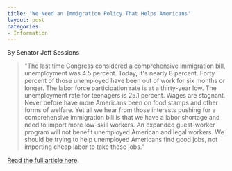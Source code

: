 ```yaml
---
title: 'We Need an Immigration Policy That Helps Americans'
layout: post
categories:
- Information
---
```


By Senator Jeff Sessions

> "The last time Congress considered a comprehensive immigration bill, unemployment was 4.5 percent. Today, it's nearly 8 percent. Forty percent of those unemployed have been out of work for six months or longer. The labor force participation rate is at a thirty-year low. The unemployment rate for teenagers is 25.1 percent. Wages are stagnant. Never before have more Americans been on food stamps and other forms of welfare. Yet all we hear from those interests pushing for a comprehensive immigration bill is that we have a labor shortage and need to import more low-skill workers. An expanded guest-worker program will not benefit unemployed American and legal workers. We should be trying to help unemployed Americans find good jobs, not importing cheap labor to take these jobs."

[Read the full article here](https://www.nationalreview.com/corner/344282/we-need-immigration-policy-helps-americans-jeff-sessions).